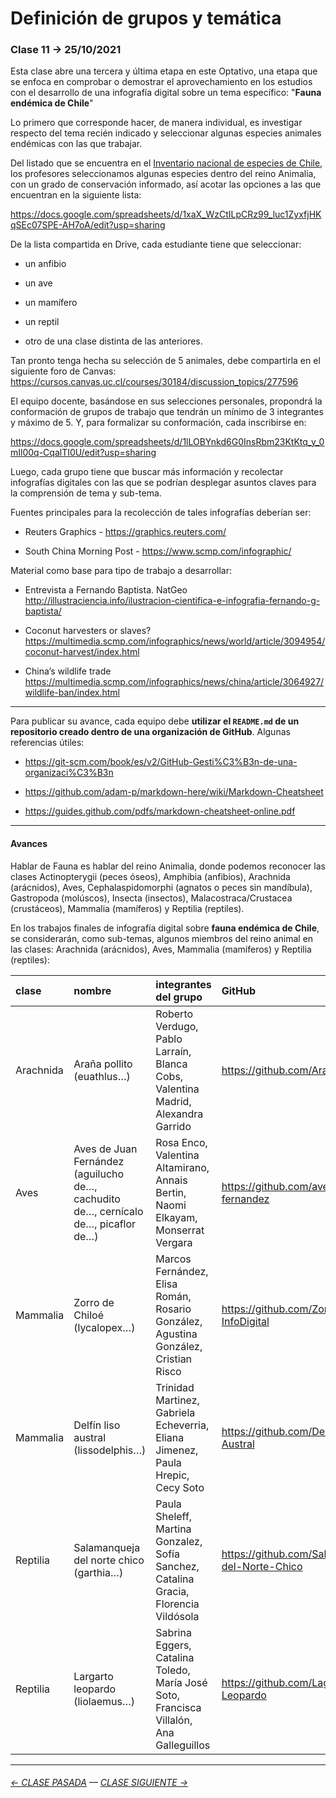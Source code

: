 # Definición de grupos y temática

###  Clase 11 → 25/10/2021

Esta clase abre una tercera y última etapa en este Optativo, una etapa que se enfoca en comprobar o demostrar el aprovechamiento en los estudios con el desarrollo de una infografía digital sobre un tema específico: "**Fauna endémica de Chile**"

Lo primero que corresponde hacer, de manera individual, es investigar respecto del tema recién indicado y seleccionar algunas especies animales endémicas con las que trabajar. 

Del listado que se encuentra en el [Inventario nacional de especies de Chile](http://especies.mma.gob.cl/CNMWeb/Web/WebCiudadana/WebCiudadana_busquedaGrilla.aspx?especies=endemicas), los profesores seleccionamos algunas especies dentro del reino Animalia, con un grado de conservación informado, así acotar las opciones a las que encuentran en la siguiente lista: 

https://docs.google.com/spreadsheets/d/1xaX_WzCtILpCRz99_luc1ZyxfjHKqSEc07SPE-AH7oA/edit?usp=sharing

De la lista compartida en Drive, cada estudiante tiene que seleccionar:

- un anfibio

- un ave

- un mamífero

- un reptil

- otro de una clase distinta de las anteriores.

Tan pronto tenga hecha su selección de 5 animales, debe compartirla en el siguiente foro de Canvas: https://cursos.canvas.uc.cl/courses/30184/discussion_topics/277596

El equipo docente, basándose en sus selecciones personales, propondrá la conformación de grupos de trabajo que tendrán un mínimo de 3 integrantes y máximo de 5. Y, para formalizar su conformación, cada inscribirse en:

https://docs.google.com/spreadsheets/d/1lLOBYnkd6G0InsRbm23KtKtq_y_0mIl00q-CqalTI0U/edit?usp=sharing 

Luego, cada grupo tiene que buscar más información y recolectar infografías digitales con las que se podrían desplegar asuntos claves para la comprensión de tema y sub-tema.

Fuentes principales para la recolección de tales infografías deberían ser:

- Reuters Graphics - https://graphics.reuters.com/

- South China Morning Post - https://www.scmp.com/infographic/

Material como base para tipo de trabajo a desarrollar:

- Entrevista a Fernando Baptista. NatGeo http://illustraciencia.info/ilustracion-cientifica-e-infografia-fernando-g-baptista/

- Coconut harvesters or slaves? https://multimedia.scmp.com/infographics/news/world/article/3094954/coconut-harvest/index.html

- China’s wildlife trade https://multimedia.scmp.com/infographics/news/china/article/3064927/wildlife-ban/index.html 

- - - - - - - - 

Para publicar su avance, cada equipo debe **utilizar el `README.md` de un repositorio creado dentro de una organización de GitHub**. Algunas referencias útiles:

- https://git-scm.com/book/es/v2/GitHub-Gesti%C3%B3n-de-una-organizaci%C3%B3n

- https://github.com/adam-p/markdown-here/wiki/Markdown-Cheatsheet

- https://guides.github.com/pdfs/markdown-cheatsheet-online.pdf

- - - - - - - - - - - - -

#### Avances

Hablar de Fauna es hablar del reino Animalia, donde podemos reconocer las clases Actinopterygii (peces óseos), Amphibia (anfibios), Arachnida (arácnidos), Aves, Cephalaspidomorphi (agnatos o peces sin mandíbula), Gastropoda (molúscos), Insecta (insectos), Malacostraca/Crustacea (crustáceos), Mammalia (mamíferos) y Reptilia (reptiles).

En los trabajos finales de infografía digital sobre **fauna endémica de Chile**, se considerarán, como sub-temas, algunos miembros del reino animal en las clases: Arachnida (arácnidos), Aves, Mammalia (mamíferos) y Reptilia (reptiles):


| clase | nombre | integrantes del grupo | GitHub |
|:------|:--------|:---------------------|:--------------|
| Arachnida | Araña pollito (euathlus…) | Roberto Verdugo, Pablo Larraín, Blanca Cobs, Valentina Madrid, Alexandra Garrido | https://github.com/Arana-Pollito |
| Aves | Aves de Juan Fernández (aguilucho de…, cachudito de…, cernícalo de…, picaflor de…) | Rosa Enco, Valentina Altamirano, Annais Bertin, Naomi Elkayam, Monserrat Vergara | https://github.com/aves-de-juan-fernandez |
| Mammalia | Zorro de Chiloé (lycalopex…) | Marcos Fernández, Elisa Román, Rosario González,  Agustina González, Cristian Risco | https://github.com/ZorroDeChiloe-InfoDigital |
| Mammalia | Delfín liso austral (lissodelphis…) | Trinidad Martinez, Gabriela Echeverria, Eliana Jimenez, Paula Hrepic, Cecy Soto | https://github.com/Delfin-Liso-Austral |
| Reptilia | Salamanqueja del norte chico (garthia…) | Paula Sheleff, Martina Gonzalez, Sofía Sanchez, Catalina Gracia, Florencia Vildósola | https://github.com/Salamanqueja-del-Norte-Chico |  
| Reptilia | Largarto leopardo (liolaemus…) | Sabrina Eggers, Catalina Toledo, María José Soto, Francisca Villalón, Ana Galleguillos | https://github.com/Lagarto-Leopardo |

- - - - - - - - - - - - -


###### [← CLASE PASADA](https://github.com/profesorfaco/dno075-2021/tree/main/clase-11) — [CLASE SIGUIENTE →](https://github.com/profesorfaco/dno075-2021/tree/main/clase-13) 

